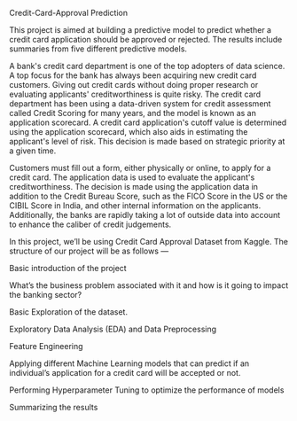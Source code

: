 Credit-Card-Approval Prediction

This project is aimed at building a predictive model to predict whether a credit card application should be approved or rejected. The results include summaries from five different predictive models.

A bank's credit card department is one of the top adopters of data science. A top focus for the bank has always been acquiring new credit card customers. Giving out credit cards without doing proper research or evaluating applicants' creditworthiness is quite risky. The credit card department has been using a data-driven system for credit assessment called Credit Scoring for many years, and the model is known as an application scorecard. A credit card application's cutoff value is determined using the application scorecard, which also aids in estimating the applicant's level of risk. This decision is made based on strategic priority at a given time.

Customers must fill out a form, either physically or online, to apply for a credit card. The application data is used to evaluate the applicant's creditworthiness. The decision is made using the application data in addition to the Credit Bureau Score, such as the FICO Score in the US or the CIBIL Score in India, and other internal information on the applicants. Additionally, the banks are rapidly taking a lot of outside data into account to enhance the caliber of credit judgements.

In this project, we’ll be using Credit Card Approval Dataset from Kaggle. The structure of our project will be as follows —

Basic introduction of the project

What’s the business problem associated with it and how is it going to impact the banking sector?

Basic Exploration of the dataset.

Exploratory Data Analysis (EDA) and Data Preprocessing

Feature Engineering

Applying different Machine Learning models that can predict if an individual’s application for a credit card will be accepted or not.

Performing Hyperparameter Tuning to optimize the performance of models

Summarizing the results

